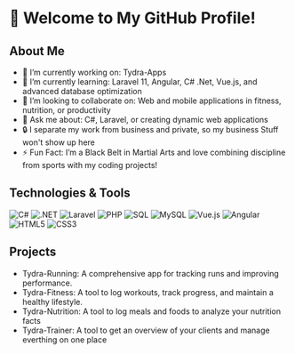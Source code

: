 # 👋 Welcome to My GitHub Profile!

## About Me
- 🔭 I’m currently working on: Tydra-Apps
- 🌱 I’m currently learning: Laravel 11, Angular, C# .Net, Vue.js, and advanced database optimization
- 👯 I’m looking to collaborate on: Web and mobile applications in fitness, nutrition, or productivity
- 💬 Ask me about: C#, Laravel, or creating dynamic web applications
- 🔒 I separate my work from business and private, so my business Stuff won't show up here
- ⚡ Fun Fact: I’m a Black Belt in Martial Arts and love combining discipline from sports with my coding projects!

## Technologies & Tools
![C#](https://img.shields.io/badge/Code-C%23-informational?style=flat&logo=c-sharp&logoColor=white&color=239120)
![.NET](https://img.shields.io/badge/Framework-.NET-informational?style=flat&logo=dotnet&logoColor=white&color=5C2D91)
![Laravel](https://img.shields.io/badge/Framework-Laravel-informational?style=flat&logo=laravel&logoColor=white&color=FF2D20)
![PHP](https://img.shields.io/badge/Code-PHP-informational?style=flat&logo=php&logoColor=white&color=777BB4)
![SQL](https://img.shields.io/badge/Database-SQL-informational?style=flat&logo=sqlite&logoColor=white&color=003B57)
![MySQL](https://img.shields.io/badge/Database-MySQL-informational?style=flat&logo=mysql&logoColor=white&color=4479A1)
![Vue.js](https://img.shields.io/badge/Code-Vue3-informational?style=flat&logo=vue.js&logoColor=white&color=4FC08D)
![Angular](https://img.shields.io/badge/Code-Angular-informational?style=flat&logo=angular&logoColor=white&color=DD0031)
![HTML5](https://img.shields.io/badge/Code-HTML5-informational?style=flat&logo=html5&logoColor=white&color=E34F26)
![CSS3](https://img.shields.io/badge/Code-CSS3-informational?style=flat&logo=css3&logoColor=white&color=1572B6)

## Projects
- Tydra-Running: A comprehensive app for tracking runs and improving performance.
- Tydra-Fitness: A tool to log workouts, track progress, and maintain a healthy lifestyle.
- Tydra-Nutrition: A tool to log meals and foods to analyze your nutrition facts
- Tydra-Trainer: A tool to get an overview of your clients and manage everthing on one place
